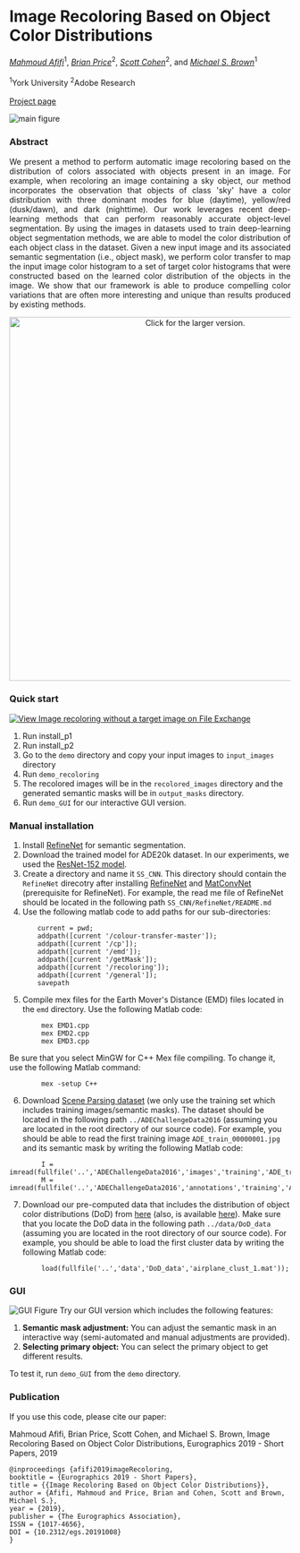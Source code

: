 # Image Recoloring Based on Object Color Distributions
*[Mahmoud Afifi](https://sites.google.com/view/mafifi)*<sup>1</sup>, *[Brian Price](https://www.brianpricephd.com/)*<sup>2</sup>, *[Scott Cohen](https://research.adobe.com/person/scott-cohen/)*<sup>2</sup>, and *[Michael S. Brown](http://www.cse.yorku.ca/~mbrown/)*<sup>1</sup>
<br></br><sup>1</sup>York University  <sup>2</sup>Adobe Research
<br></br>[Project page](http://cvil.eecs.yorku.ca/projects/public_html/image_recoloring)

![main figure](http://cvil.eecs.yorku.ca/projects/public_html/image_recoloring/img/figure.jpg)

### Abstract
<p align="justify"> We present a method to perform automatic image recoloring based on the distribution of colors associated with objects present in an image. For example, when recoloring an image containing a sky object, our method incorporates the observation that objects of class 'sky' have a color distribution with three dominant modes for blue (daytime), yellow/red (dusk/dawn), and dark (nighttime). Our work leverages recent deep-learning methods that can perform reasonably accurate object-level segmentation. By using the images in datasets used to train deep-learning object segmentation methods, we are able to model the color distribution of each object class in the dataset. Given a new input image and its associated semantic segmentation (i.e., object mask), we perform color transfer to map the input image color histogram to a set of target color histograms that were constructed based on the learned color distribution of the objects in the image. We show that our framework is able to produce compelling color variations that are often more interesting and unique than results produced by existing methods.</p>


<p align="center">
<img src="https://drive.google.com/uc?export=view&id=1y2_9kn3CWndqm472jqqfZnMImr6seZPQ" width="650" title="Click for the larger version." align="middle"/>
</p>

### Quick start
[![View Image recoloring without a target image on File Exchange](https://www.mathworks.com/matlabcentral/images/matlab-file-exchange.svg)](https://www.mathworks.com/matlabcentral/fileexchange/71702-image-recoloring-without-a-target-image)
1. Run install_p1
2. Run install_p2
3. Go to the `demo` directory and copy your input images to `input_images` directory
4. Run `demo_recoloring`
5. The recolored images will be in the `recolored_images` directory and the generated semantic masks will be in `output_masks` directory. 
6. Run `demo_GUI` for our interactive GUI version.


### Manual installation
1. Install [RefineNet](https://github.com/guosheng/refinenet) for semantic segmentation.
2. Download the trained model for ADE20k dataset. In our experiments, we used the [ResNet-152 model](https://drive.google.com/drive/folders/1UGhqllXOn_qmDhx_3C9aKCoilZGgycFf).
3. Create a directory and name it `SS_CNN`. This directory should contain the `RefineNet` direcotry after installing [RefineNet](https://github.com/guosheng/refinenet) and [MatConvNet](http://www.vlfeat.org/matconvnet/) (prerequisite for RefineNet). For example, the read me file of RefineNet should be located in the following path `SS_CNN/RefineNet/README.md`
4. Use the following matlab code to add paths for our sub-directories:
 ```
        current = pwd;
        addpath([current '/colour-transfer-master']);
        addpath([current '/cp']);
        addpath([current '/emd']);
        addpath([current '/getMask']);
        addpath([current '/recoloring']);
        addpath([current '/general']);
        savepath
```
5. Compile mex files for the Earth Mover's Distance (EMD) files located in the `emd` directory. Use the following Matlab code:
```
        mex EMD1.cpp
        mex EMD2.cpp
        mex EMD3.cpp
```
Be sure that you select MinGW for C++ Mex file compiling. To change it, use the following Matlab command: 
```
        mex -setup C++
```
6. Download [Scene Parsing dataset](http://sceneparsing.csail.mit.edu/) (we only use the training set which includes training images/semantic masks). The dataset should be located in the following path `../ADEChallengeData2016` (assuming you are located in the root directory of our source code). For example, you should be able to read the first training image `ADE_train_00000001.jpg` and its semantic mask by writing the following Matlab code:
```
        I = imread(fullfile('..','ADEChallengeData2016','images','training','ADE_train_00000001.jpg'));
        M = imread(fullfile('..','ADEChallengeData2016','annotations','training','ADE_train_00000001.png'));
```
7. Download our pre-computed data that includes the distribution of object color distributions (DoD) from [here](https://ln.sync.com/dl/d47b76bb0/vshj9d85-gny78wxi-3k2m53mp-943h84k6) (also, is available [here](https://drive.google.com/open?id=1zaHi7zDZXiQBwxfedFLM7nuHEHMZ0g-p)). Make sure that you locate the DoD data in the following path `../data/DoD_data` (assuming you are located in the root directory of our source code). For example, you should be able to load the first cluster data by writing the following Matlab code:
```
        load(fullfile('..','data','DoD_data','airplane_clust_1.mat'));
```

### GUI
![GUI Figure](https://drive.google.com/uc?export=view&id=1g7PCa2tT41TXiktsLosDzRmJR3wIbnyG)
Try our GUI version which includes the following features:
1. <b>Semantic mask adjustment:</b> You can adjust the semantic mask in an interactive way (semi-automated and manual adjustments are provided). 
2. <b> Selecting primary object:</b> You can select the primary object to get different results. 

To test it, run `demo_GUI` from the `demo` directory. 



### Publication
If you use this code, please cite our paper:


Mahmoud Afifi, Brian Price, Scott Cohen, and Michael S. Brown, Image Recoloring Based on Object Color Distributions, Eurographics 2019 - Short Papers, 2019

```
@inproceedings {afifi2019imageRecoloring,
booktitle = {Eurographics 2019 - Short Papers},
title = {{Image Recoloring Based on Object Color Distributions}},
author = {Afifi, Mahmoud and Price, Brian and Cohen, Scott and Brown, Michael S.},
year = {2019},
publisher = {The Eurographics Association},
ISSN = {1017-4656},
DOI = {10.2312/egs.20191008}
}
```



